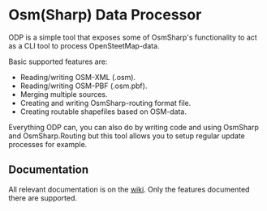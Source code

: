 Osm(Sharp) Data Processor
=========================

ODP is a simple tool that exposes some of OsmSharp's functionality to act as a CLI tool to process OpenSteetMap-data.

Basic supported features are:

- Reading/writing OSM-XML (.osm).
- Reading/writing OSM-PBF (.osm.pbf).
- Merging multiple sources.
- Creating and writing OsmSharp-routing format file.
- Creating routable shapefiles based on OSM-data.

Everything ODP can, you can also do by writing code and using OsmSharp and OsmSharp.Routing but this tool allows you to setup regular update processes for example.

## Documentation

All relevant documentation is on the [wiki](https://github.com/OsmSharp/odp/wiki). Only the features documented there are supported.
